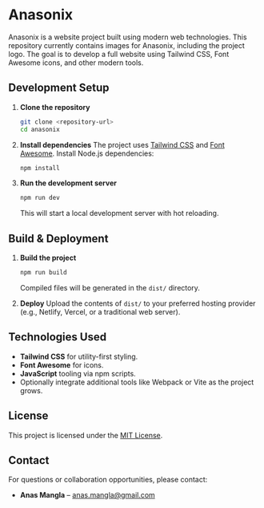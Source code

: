 # Anasonix

Anasonix is a website project built using modern web technologies. This repository currently contains images for Anasonix, including the project logo. The goal is to develop a full website using Tailwind CSS, Font Awesome icons, and other modern tools.

## Development Setup

1. **Clone the repository**
   ```bash
   git clone <repository-url>
   cd anasonix
   ```
2. **Install dependencies**
   The project uses [Tailwind CSS](https://tailwindcss.com/) and [Font Awesome](https://fontawesome.com/). Install Node.js dependencies:
   ```bash
   npm install
   ```
3. **Run the development server**
   ```bash
   npm run dev
   ```
   This will start a local development server with hot reloading.

## Build & Deployment

1. **Build the project**
   ```bash
   npm run build
   ```
   Compiled files will be generated in the `dist/` directory.

2. **Deploy**
   Upload the contents of `dist/` to your preferred hosting provider (e.g., Netlify, Vercel, or a traditional web server).

## Technologies Used

- **Tailwind CSS** for utility-first styling.
- **Font Awesome** for icons.
- **JavaScript** tooling via npm scripts.
- Optionally integrate additional tools like Webpack or Vite as the project grows.

## License

This project is licensed under the [MIT License](LICENSE).

## Contact

For questions or collaboration opportunities, please contact:

- **Anas Mangla** – [anas.mangla@gmail.com](mailto:anas.mangla@gmail.com)
